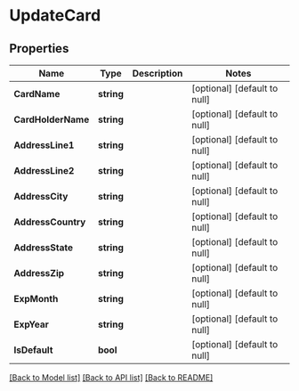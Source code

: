 # UpdateCard

## Properties
Name | Type | Description | Notes
------------ | ------------- | ------------- | -------------
**CardName** | **string** |  | [optional] [default to null]
**CardHolderName** | **string** |  | [optional] [default to null]
**AddressLine1** | **string** |  | [optional] [default to null]
**AddressLine2** | **string** |  | [optional] [default to null]
**AddressCity** | **string** |  | [optional] [default to null]
**AddressCountry** | **string** |  | [optional] [default to null]
**AddressState** | **string** |  | [optional] [default to null]
**AddressZip** | **string** |  | [optional] [default to null]
**ExpMonth** | **string** |  | [optional] [default to null]
**ExpYear** | **string** |  | [optional] [default to null]
**IsDefault** | **bool** |  | [optional] [default to null]

[[Back to Model list]](../README.md#documentation-for-models) [[Back to API list]](../README.md#documentation-for-api-endpoints) [[Back to README]](../README.md)

